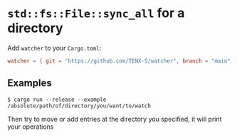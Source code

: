 # `std::fs::File::sync_all` for a directory


Add `watcher` to your `Cargo.toml`:
```toml
watcher = { git = "https://github.com/TENX-S/watcher", branch = "main" }
```
## Examples

```shell
$ cargo run --release --example /absolute/path/of/directory/you/want/to/watch
```

Then try to move or add entries at the directory you specified, it will print your operations
